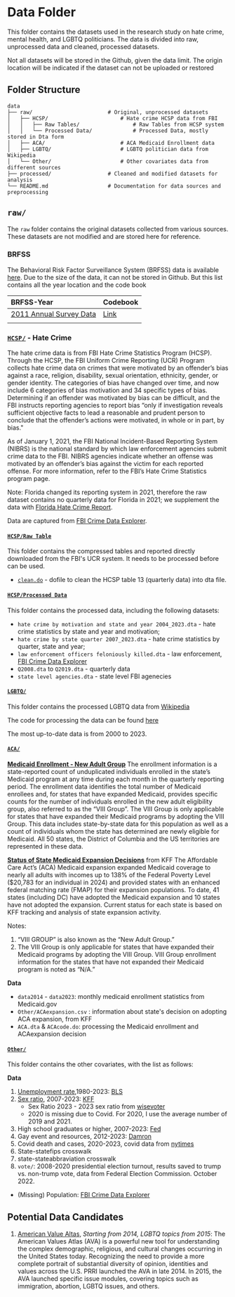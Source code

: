 # Data Folder

This folder contains the datasets used in the research study on hate crime, mental health, and LGBTQ politicians. The data is divided into raw, unprocessed data and cleaned, processed datasets.

Not all datasets will be stored in the Github, given the data limit. The origin location will be indicated if the dataset can not be uploaded or restored

## Folder Structure
```
data
├── raw/                        # Original, unprocessed datasets
│   ├── HCSP/                       # Hate crime HCSP data from FBI
│   │   ├── Raw Tables/                 # Raw Tables from HCSP system
│   │   └── Processed Data/             # Processed Data, mostly stored in Dta form
│   ├── ACA/                        # ACA Medicaid Enrollment data
│   ├── LGBTQ/                      # LGBTQ politician data from Wikipedia
│   └── Other/                      # Other covariates data from different sources 
├── processed/                  # Cleaned and modified datasets for analysis
└── README.md                   # Documentation for data sources and preprocessing
```

## `raw/`
The `raw` folder contains the original datasets collected from various sources. These datasets are not modified and are stored here for reference.

### BRFSS
The Behavioral Risk Factor Surveillance System (BRFSS) data is available [here](https://www.cdc.gov/brfss/behavioral-risk-factor-surveillance-system.html). Due to the size of the data, it can not be stored in Github. But this list contains all the year location and the code book

| BRFSS-Year                | Codebook |
| :--------------------     | ------- |
| [2011 Annual Survey Data](https://www.cdc.gov/brfss/annual_data/annual_2011.htm)   | [Link](https://www.cdc.gov/brfss/annual_data/2011/pdf/CODEBOOK11_LLCP.pdf)    |
|                                                                                      |            |

### [`HCSP/`](./raw/HCSP/) - Hate Crime
The hate crime data is from FBI Hate Crime Statistics Program (HCSP). Through the HCSP, the FBI Uniform Crime Reporting (UCR) Program collects hate crime data on crimes that were motivated by an offender’s bias against a race, religion, disability, sexual orientation, ethnicity, gender, or gender identity. The categories of bias have changed over time, and now include 6 categories of bias motivation and 34 specific types of bias. Determining if an offender was motivated by bias can be difficult, and the FBI instructs reporting agencies to report bias “only if investigation reveals sufficient objective facts to lead a reasonable and prudent person to conclude that the offender’s actions were motivated, in whole or in part, by bias."

As of January 1, 2021, the FBI National Incident-Based Reporting System (NIBRS) is the national standard by which law enforcement agencies submit crime data to the FBI. NIBRS agencies indicate whether an offense was motivated by an offender’s bias against the victim for each reported offense. For more information, refer to the FBI’s Hate Crime Statistics program page.

Note: Florida changed its reporting system in 2021, therefore the raw dataset contains no quarterly data for Florida in 2021; we supplement the data with [Florida Hate Crime Report](https://www.myfloridalegal.com/files/pdf/page/BE0185D36969417B852589270066D783/Web+Link.pdf).

Data are captured from [FBI Crime Data Explorer](https://cde.ucr.cjis.gov/LATEST/webapp/#).

#### [`HCSP/Raw Table`](./raw/HCSP/Raw%20Tables/)
This folder contains the compressed tables and reported directly downloaded from the FBI's UCR system. It needs to be processed before can be used.
* [`clean.do`](./raw/HCSP/Raw%20Tables/clean.do) - dofile to clean the HCSP table 13 (quarterly data) into dta file.

#### [`HCSP/Processed Data`](./raw/HCSP/Processed%20Data/)
This folder contains the processed data, including the following datasets:
* `hate crime by motivation and state and year 2004_2023.dta` - hate crime statistics by state and year and motivation;
* `hate crime by state quarter 2007_2023.dta` - hate crime statistics by quarter, state and year;
* `law enforcement officers feloniously killed.dta` - law enforcement, [FBI Crime Data Explorer](https://cde.ucr.cjis.gov/LATEST/webapp/#)
* `Q2008.dta` to `Q2019.dta` - quarterly data
* `state level agencies.dta` - state level FBI agenecies

#### [`LGBTQ/`](./raw/LGBTQ/)
This folder contains the processed LGBTQ data from [Wikipedia](https://en.wikipedia.org/wiki/List_of_LGBTQ_politicians_in_the_United_States)

The code for processing the data can be found [here](https://colab.research.google.com/drive/1qZ1TxAPBjV5Up4pnDoAaWu0UT1wPgbPc?usp=drive_link)

The most up-to-date data is from 2000 to 2023.

#### [`ACA/`](./raw/ACA/)
[**Medicaid Enrollment - New Adult Group**](https://data.medicaid.gov/dataset/6c114b2c-cb83-559b-832f-4d8b06d6c1b9/data?conditions[0][property]=enrollment_year&conditions[0][value]=2024&conditions[0][operator]=starts%20with)
The enrollment information is a state-reported count of unduplicated individuals enrolled in the state’s Medicaid program at any time during each month in the quarterly reporting period. The enrollment data identifies the total number of Medicaid enrollees and, for states that have expanded Medicaid, provides specific counts for the number of individuals enrolled in the new adult eligibility group, also referred to as the “VIII Group”. The VIII Group is only applicable for states that have expanded their Medicaid programs by adopting the VIII Group. This data includes state-by-state data for this population as well as a count of individuals whom the state has determined are newly eligible for Medicaid. All 50 states, the District of Columbia and the US territories are represented in these data.

[**Status of State Medicaid Expansion Decisions**](https://www.kff.org/affordable-care-act/issue-brief/status-of-state-medicaid-expansion-decisions-interactive-map/) from KFF
The Affordable Care Act’s (ACA) Medicaid expansion expanded Medicaid coverage to nearly all adults with incomes up to 138% of the Federal Poverty Level ($20,783 for an individual in 2024) and provided states with an enhanced federal matching rate (FMAP) for their expansion populations.
To date, 41 states (including DC) have adopted the Medicaid expansion and 10 states have not adopted the expansion. Current status for each state is based on KFF tracking and analysis of state expansion activity.

Notes:
1. “VIII GROUP” is also known as the “New Adult Group.”
2. The VIII Group is only applicable for states that have expanded their Medicaid programs by adopting the VIII Group. VIII Group enrollment information for the states that have not expanded their Medicaid program is noted as “N/A.”

**Data**
* `data2014` - `data2023`: monthly medicaid enrollment statistics from Medicaid.gov
* `Other/ACAexpansion.csv` : information about state's decision on adopting ACA expansion, from KFF
* `ACA.dta` & `ACAcode.do`: processing the Medicaid enrollment and ACAexpansion decision 

#### [`Other/`](./raw/Other/)
This folder contains the other covariates, with the list as follows:

**Data**
1. [Unemployment rate](./raw/Other/unemployment%20rate%20by%20state%20year%201980_2023.dta),1980-2023: [BLS](https://www.bls.gov/lau/tables.htm#stateaa) 
2. [Sex ratio](./raw/Other/sexratio20072023.dta), 2007-2023: [KFF](https://www.kff.org/other/state-indicator/distribution-by-sex/?currentTimeframe=0&sortModel=%7B%22colId%22:%22Location%22,%22sort%22:%22asc%22%7D)
    * Sex Ratio 2023 - 2023 sex ratio from [wisevoter](https://wisevoter.com/state-rankings/male-to-female-ratio-by-state/#wisconsin)
    * 2020 is missing due to Covid. For 2020, I use the average number of 2019 and 2021. 
3. High school graduates or higher, 2007-2023: [Fed](https://fred.stlouisfed.org/release/tables?rid=330&eid=391443)
4. Gay event and resources, 2012-2023: [Damron](https://damron.com/events-and-tours/previous-events#events_September_2023)
5. Covid death and cases, 2020-2023, covid data from [nytimes](https://github.com/nytimes/covid-19-data/blob/master/us-states.csv)
6. State-statefips crosswalk
7. state-stateabbraviation crosswalk
8. `vote/`: 2008-2020 presidential election turnout, results saved to trump vs. non-trump vote, data from Federal Election Commission. October 2022.


* (Missing) Population: [FBI Crime Data Explorer](https://cde.ucr.cjis.gov/LATEST/webapp/#) 

## Potential Data Candidates
1. [American Value Altas](https://ava.prri.org/about), *Starting from 2014, LGBTQ topics from 2015*: The American Values Atlas (AVA) is a powerful new tool for understanding the complex demographic, religious, and cultural changes occurring in the United States today. Recognizing the need to provide a more complete portrait of substantial diversity of opinion, identities and values across the U.S. PRRI launched the AVA in late 2014. In 2015, the AVA launched specific issue modules, covering topics such as immigration, abortion, LGBTQ issues, and others.
